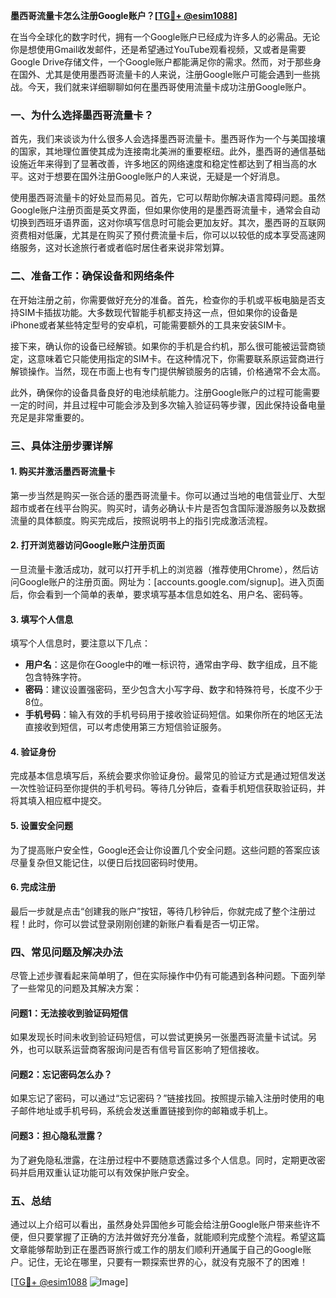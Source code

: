 **墨西哥流量卡怎么注册Google账户？[[TG💪+ @esim1088](https://t.me/s/esim1088)]**

在当今全球化的数字时代，拥有一个Google账户已经成为许多人的必需品。无论你是想使用Gmail收发邮件，还是希望通过YouTube观看视频，又或者是需要Google Drive存储文件，一个Google账户都能满足你的需求。然而，对于那些身在国外、尤其是使用墨西哥流量卡的人来说，注册Google账户可能会遇到一些挑战。今天，我们就来详细聊聊如何在墨西哥使用流量卡成功注册Google账户。

### 一、为什么选择墨西哥流量卡？

首先，我们来谈谈为什么很多人会选择墨西哥流量卡。墨西哥作为一个与美国接壤的国家，其地理位置使其成为连接南北美洲的重要枢纽。此外，墨西哥的通信基础设施近年来得到了显著改善，许多地区的网络速度和稳定性都达到了相当高的水平。这对于想要在国外注册Google账户的人来说，无疑是一个好消息。

使用墨西哥流量卡的好处显而易见。首先，它可以帮助你解决语言障碍问题。虽然Google账户注册页面是英文界面，但如果你使用的是墨西哥流量卡，通常会自动切换到西班牙语界面，这对你填写信息时可能会更加友好。其次，墨西哥的互联网资费相对低廉，尤其是在购买了预付费流量卡后，你可以以较低的成本享受高速网络服务，这对长途旅行者或者临时居住者来说非常划算。

### 二、准备工作：确保设备和网络条件

在开始注册之前，你需要做好充分的准备。首先，检查你的手机或平板电脑是否支持SIM卡插拔功能。大多数现代智能手机都支持这一点，但如果你的设备是iPhone或者某些特定型号的安卓机，可能需要额外的工具来安装SIM卡。

接下来，确认你的设备已经解锁。如果你的手机是合约机，那么很可能被运营商锁定，这意味着它只能使用指定的SIM卡。在这种情况下，你需要联系原运营商进行解锁操作。当然，现在市面上也有专门提供解锁服务的店铺，价格通常不会太高。

此外，确保你的设备具备良好的电池续航能力。注册Google账户的过程可能需要一定的时间，并且过程中可能会涉及到多次输入验证码等步骤，因此保持设备电量充足是非常重要的。

### 三、具体注册步骤详解

#### 1. 购买并激活墨西哥流量卡

第一步当然是购买一张合适的墨西哥流量卡。你可以通过当地的电信营业厅、大型超市或者在线平台购买。购买时，请务必确认卡片是否包含国际漫游服务以及数据流量的具体额度。购买完成后，按照说明书上的指引完成激活流程。

#### 2. 打开浏览器访问Google账户注册页面

一旦流量卡激活成功，就可以打开手机上的浏览器（推荐使用Chrome），然后访问Google账户的注册页面。网址为：[accounts.google.com/signup]。进入页面后，你会看到一个简单的表单，要求填写基本信息如姓名、用户名、密码等。

#### 3. 填写个人信息

填写个人信息时，要注意以下几点：

- **用户名**：这是你在Google中的唯一标识符，通常由字母、数字组成，且不能包含特殊字符。
- **密码**：建议设置强密码，至少包含大小写字母、数字和特殊符号，长度不少于8位。
- **手机号码**：输入有效的手机号码用于接收验证码短信。如果你所在的地区无法直接收到短信，可以考虑使用第三方短信验证服务。

#### 4. 验证身份

完成基本信息填写后，系统会要求你验证身份。最常见的验证方式是通过短信发送一次性验证码至你提供的手机号码。等待几分钟后，查看手机短信获取验证码，并将其填入相应框中提交。

#### 5. 设置安全问题

为了提高账户安全性，Google还会让你设置几个安全问题。这些问题的答案应该尽量复杂但又能记住，以便日后找回密码时使用。

#### 6. 完成注册

最后一步就是点击“创建我的账户”按钮，等待几秒钟后，你就完成了整个注册过程！此时，你可以尝试登录刚刚创建的新账户看看是否一切正常。

### 四、常见问题及解决办法

尽管上述步骤看起来简单明了，但在实际操作中仍有可能遇到各种问题。下面列举了一些常见的问题及其解决方案：

#### 问题1：无法接收到验证码短信

如果发现长时间未收到验证码短信，可以尝试更换另一张墨西哥流量卡试试。另外，也可以联系运营商客服询问是否有信号盲区影响了短信接收。

#### 问题2：忘记密码怎么办？

如果忘记了密码，可以通过“忘记密码？”链接找回。按照提示输入注册时使用的电子邮件地址或手机号码，系统会发送重置链接到你的邮箱或手机上。

#### 问题3：担心隐私泄露？

为了避免隐私泄露，在注册过程中不要随意透露过多个人信息。同时，定期更改密码并启用双重认证功能可以有效保护账户安全。

### 五、总结

通过以上介绍可以看出，虽然身处异国他乡可能会给注册Google账户带来些许不便，但只要掌握了正确的方法并做好充分准备，就能顺利完成整个流程。希望这篇文章能够帮助到正在墨西哥旅行或工作的朋友们顺利开通属于自己的Google账户。记住，无论在哪里，只要有一颗探索世界的心，就没有克服不了的困难！

[[TG💪+ @esim1088](https://t.me/s/esim1088) ![Image](https://i.postimg.cc/4NQfJmqS/Snipaste-2025-05-13-00-14-12.png)]